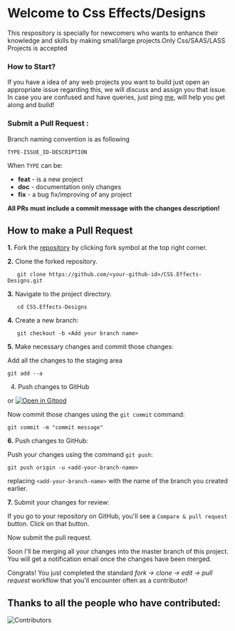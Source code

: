 # Welcome to Css Effects/Designs

This respository is specially for newcomers who wants to enhance their knowledge and skills by making small/large projects.Only Css/SAAS/LASS Projects is accepted


###  How to Start?  

If you have a idea of any web projects you want to build just open an appropriate issue regarding this, we will discuss and assign you that issue. In case you are confused and have queries, just ping [me](https://www.linkedin.com/in/sulagna-dutta-roy/), will help you get along and build!


###  Submit a Pull Request :

Branch naming convention is as following

`TYPE-ISSUE_ID-DESCRIPTION`

When `TYPE` can be:

- **feat** - is a new project
- **doc** - documentation only changes
- **fix** - a bug fix/improving of any project

**All PRs must include a commit message with the changes description!**

## How to make a Pull Request

**1.** Fork the <a href="https://github.com/WeBeginners-Community/CSS.Effects-Designs.git">repository</a> by clicking fork symbol at the top right corner.

**2.** Clone the forked repository.
```
   git clone https://github.com/<your-github-id>/CSS.Effects-Designs.git
```

**3.** Navigate to the project directory.
```
   cd CSS.Effects-Designs
```

**4.** Create a new branch:
```
   git checkout -b <Add your branch name>
```

**5.** Make necessary changes and commit those changes:

Add all the changes to the staging area
```
git add --a
```


4. Push changes to GitHub 

or [![Open in Gitpod](https://gitpod.io/button/open-in-gitpod.svg)](https://webeginners-csseffectsd-prh1pv4vrnf.ws-us69.gitpod.io/)

Now commit those changes using the `git commit` command:


```
git commit -m "commit message"
```

**6.** Push changes to GitHub: 

Push your changes using the command `git push`:

```
git push origin -u <add-your-branch-name>
```

replacing `<add-your-branch-name>` with the name of the branch you created earlier.


**7.** Submit your changes for review: 

If you go to your repository on GitHub, you'll see a `Compare & pull request` button. Click on that button.

Now submit the pull request.

Soon I'll be merging all your changes into the master branch of this project. You will get a notification email once the changes have been merged.

Congrats! You just completed the standard _fork -> clone -> edit -> pull request_ workflow that you'll encounter often as a contributor!

## Thanks to all the people who have contributed:

![Contributors](https://contributors-img.web.app/image?repo=sulagna-dutta-roy/Css-design-projects)
